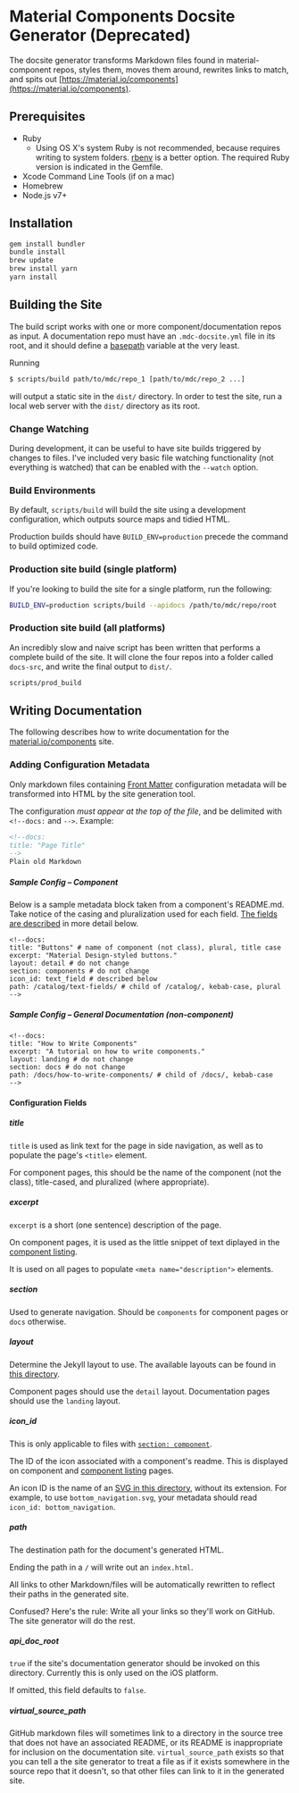 # Material Components Docsite Generator (Deprecated)

The docsite generator transforms Markdown files found in material-component repos, styles them,
moves them around, rewrites links to match, and spits out
[https://material.io/components](https://material.io/components).

## Prerequisites

- Ruby
  - Using OS X's system Ruby is not recommended, because requires writing to
    system folders. [rbenv](https://github.com/rbenv/rbenv) is a better option.
    The required Ruby version is indicated in the Gemfile.
- Xcode Command Line Tools (if on a mac)
- Homebrew
- Node.js v7+

## Installation

```sh
gem install bundler
bundle install
brew update
brew install yarn
yarn install
```

## Building the Site

The build script works with one or more component/documentation repos as input.
A documentation repo must have an `.mdc-docsite.yml` file in its root, and it should
define a [basepath](#basepath) variable at the very least.

Running

```sh
$ scripts/build path/to/mdc/repo_1 [path/to/mdc/repo_2 ...]
```

will output a static site in the `dist/` directory. In order to test the site,
run a local web server with the `dist/` directory as its root.

### Change Watching

During development, it can be useful to have site builds triggered by changes to
files. I've included very basic file watching functionality (not everything is
watched) that can be enabled with the `--watch` option.

### Build Environments

By default, `scripts/build` will build the site using a development
configuration, which outputs source maps and tidied HTML.

Production builds should have `BUILD_ENV=production` precede the command to
build optimized code.

### Production site build (single platform)

If you're looking to build the site for a single platform, run the following:

```sh
BUILD_ENV=production scripts/build --apidocs /path/to/mdc/repo/root
```

### Production site build (all platforms)

An incredibly slow and naive script has been written that performs a complete
build of the site. It will clone the four repos into a folder called `docs-src`,
and write the final output to `dist/`.

```sh
scripts/prod_build
```

## Writing Documentation

The following describes how to write documentation for the
[material.io/components](https://material.io/components) site.

### Adding Configuration Metadata

Only markdown files containing [Front Matter](https://jekyllrb.com/docs/frontmatter/)
configuration metadata will be transformed into HTML by the site generation tool.

The configuration *must appear at the top of the file*, and be delimited with `<!--docs:` and
`-->`. Example:

```markdown
<!--docs:
title: "Page Title"
-->
Plain old Markdown
```

##### Sample Config – Component

Below is a sample metadata block taken from a component's README.md. Take notice of the casing and
pluralization used for each field. [The fields are described](#configuration-fields) in more detail
below.

```
<!--docs:
title: "Buttons" # name of component (not class), plural, title case
excerpt: "Material Design-styled buttons."
layout: detail # do not change
section: components # do not change
icon_id: text_field # described below
path: /catalog/text-fields/ # child of /catalog/, kebab-case, plural
-->
```

##### Sample Config – General Documentation (non-component)

```
<!--docs:
title: "How to Write Components"
excerpt: "A tutorial on how to write components."
layout: landing # do not change
section: docs # do not change
path: /docs/how-to-write-components/ # child of /docs/, kebab-case
-->
```

#### Configuration Fields

##### title

`title` is used as link text for the page in side navigation, as well as to populate the page's
`<title>` element.

For component pages, this should be the name of the component (not the class), title-cased, and
pluralized (where appropriate).

##### excerpt

`excerpt` is a short (one sentence) description of the page.

On component pages, it is used as the little snippet of text diplayed in the
[component listing](https://material.io/components/web/catalog/).

It is used on all pages to populate `<meta name="description">` elements.

##### section

Used to generate navigation. Should be `components` for component pages or `docs` otherwise.

##### layout

Determine the Jekyll layout to use. The available layouts can be found in
[this directory](https://github.com/material-components/material-components-site-generator/tree/master/jekyll-site-src/_layouts).

Component pages should use the `detail` layout. Documentation pages should use the `landing` layout.

##### icon_id

This is only applicable to files with [`section: component`](#section).

The ID of the icon associated with a component's readme. This is displayed on component and
[component listing](https://material.io/components/web/catalog/) pages.

An icon ID is the name of an
[SVG in this directory](https://github.com/material-components/material-components-site-generator/tree/master/jekyll-site-src/images/component_icons),
without its extension. For example, to use `bottom_navigation.svg`, your metadata should read
`icon_id: bottom_navigation`.

##### path

The destination path for the document's generated HTML.

Ending the path in a `/` will write out an `index.html`.

All links to other Markdown/files will be automatically rewritten to reflect their
paths in the generated site.

Confused? Here's the rule: Write all your links so they'll work on GitHub. The site generator 
will do the rest.

##### api_doc_root

`true` if the site's documentation generator should be invoked on this directory. Currently this is
only used on the iOS platform.

If omitted, this field defaults to `false`.

##### virtual_source_path

GitHub markdown files will sometimes link to a directory in the source tree that does not have an
associated README, or its README is inappropriate for inclusion on the documentation site.
`virtual_source_path` exists so that you can tell a the site generator to treat a file as if it
exists somewhere in the source repo that it doesn't, so that other files can link to it in the generated site.
